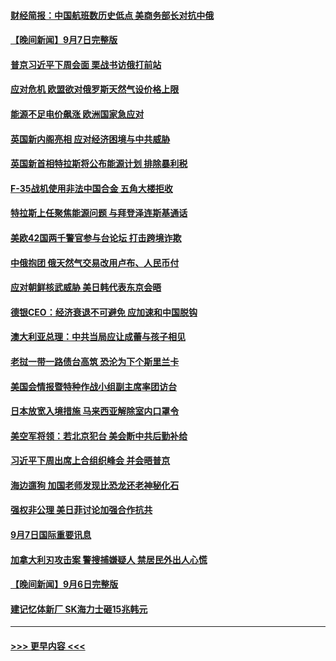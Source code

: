 #### [财经简报：中国航班数历史低点 美商务部长对抗中俄](../pages/prog202/a103521129.md?t=09081251) 
#### [【晚间新闻】9月7日完整版](../pages/prog202/a103521111.md?t=09081251) 
#### [普京习近平下周会面 栗战书访俄打前站](../pages/prog202/a103521002.md?t=09081251) 
#### [应对危机 欧盟欲对俄罗斯天然气设价格上限](../pages/prog202/a103520977.md?t=09081251) 
#### [能源不足电价飙涨 欧洲国家急应对](../pages/prog202/a103521007.md?t=09081251) 
#### [英国新内阁亮相 应对经济困境与中共威胁](../pages/prog202/a103520975.md?t=09081251) 
#### [英国新首相特拉斯将公布能源计划 排除暴利税](../pages/prog202/a103520905.md?t=09081251) 
#### [F-35战机使用非法中国合金 五角大楼拒收](../pages/prog202/a103520864.md?t=09081251) 
#### [特拉斯上任聚焦能源问题 与拜登泽连斯基通话](../pages/prog202/a103520810.md?t=09081251) 
#### [美欧42国两千警官参与台论坛 打击跨境诈欺](../pages/prog202/a103520812.md?t=09081251) 
#### [中俄抱团 俄天然气交易改用卢布、人民币付](../pages/prog202/a103520816.md?t=09081251) 
#### [应对朝鲜核武威胁 美日韩代表东京会晤](../pages/prog202/a103520806.md?t=09081251) 
#### [德银CEO：经济衰退不可避免 应加速和中国脱钩](../pages/prog202/a103520769.md?t=09081251) 
#### [澳大利亚总理：中共当局应让成蕾与孩子相见](../pages/prog202/a103520804.md?t=09081251) 
#### [老挝一带一路债台高筑 恐沦为下个斯里兰卡](../pages/prog202/a103520661.md?t=09081251) 
#### [美国会情报暨特种作战小组副主席率团访台](../pages/prog202/a103520653.md?t=09081251) 
#### [日本放宽入境措施 马来西亚解除室内口罩令](../pages/prog202/a103520621.md?t=09081251) 
#### [美空军将领：若北京犯台 美会断中共后勤补给](../pages/prog202/a103520616.md?t=09081251) 
#### [习近平下周出席上合组织峰会 并会晤普京](../pages/prog202/a103520606.md?t=09081251) 
#### [海边遛狗 加国老师发现比恐龙还老神秘化石](../pages/prog202/a103520559.md?t=09081251) 
#### [强权非公理 美日菲讨论加强合作抗共](../pages/prog202/a103520535.md?t=09081251) 
#### [9月7日国际重要讯息](../pages/prog202/a103520520.md?t=09081251) 
#### [加拿大利刃攻击案 警搜捕嫌疑人 禁居民外出人心慌](../pages/prog202/a103520459.md?t=09081251) 
#### [【晚间新闻】9月6日完整版](../pages/prog202/a103520308.md?t=09081251) 
#### [建记忆体新厂 SK海力士砸15兆韩元](../pages/prog202/a103520379.md?t=09081251) 

----
#### [ >>> 更早内容 <<< ](../indexes/prog202-earlier.md)
